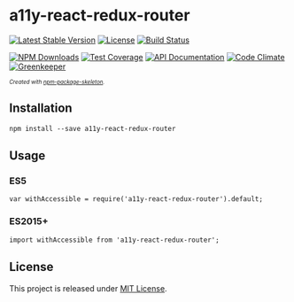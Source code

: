 a11y-react-redux-router
=======================

[![Latest Stable Version](https://img.shields.io/npm/v/a11y-react-redux-router.svg)](https://www.npmjs.com/package/a11y-react-redux-router)
[![License](https://img.shields.io/npm/l/a11y-react-redux-router.svg)](https://www.npmjs.com/package/a11y-react-redux-router)
[![Build Status](https://img.shields.io/travis/cd2bit/a11y-react-redux-router/master.svg)](https://travis-ci.org/cd2bit/a11y-react-redux-router)

[![NPM Downloads](https://img.shields.io/npm/dm/a11y-react-redux-router.svg)](https://www.npmjs.com/package/a11y-react-redux-router)
[![Test Coverage](https://img.shields.io/codecov/c/github/cd2bit/a11y-react-redux-router/master.svg)](https://codecov.io/github/cd2bit/a11y-react-redux-router?branch=master)
[![API Documentation](https://doc.esdoc.org/github.com/cd2bit/a11y-react-redux-router/badge.svg)](https://doc.esdoc.org/github.com/cd2bit/a11y-react-redux-router/)
[![Code Climate](https://img.shields.io/codeclimate/maintainability/cd2bit/a11y-react-redux-router.svg)](https://codeclimate.com/github/cd2bit/a11y-react-redux-router)
[![Greenkeeper](https://badges.greenkeeper.io/cd2bit/a11y-react-redux-router.svg)](https://github.com/cd2bit/a11y-react-redux-router/issues?q=label%3Agreenkeeper)

<sup><sub>_Created with [npm-p&#97;ckage-skeleton](https://github.com/&#97;mercier/npm-p&#97;ckage-skeleton)._</sup></sub>


Installation
------------

    npm install --save a11y-react-redux-router

Usage
-----

### ES5

    var withAccessible = require('a11y-react-redux-router').default;

### ES2015+

    import withAccessible from 'a11y-react-redux-router';


License
-------

This project is released under [MIT License](LICENSE.md).

